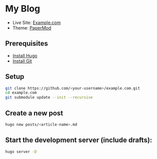 # My Blog

- Live Site: [Example.com](https://example.com)
- Theme: [PaperMod](https://github.com/adityatelange/hugo-PaperMod)

## Prerequisites

- [Install Hugo](https://gohugo.io/installation/)
- [Install Git](https://git-scm.com/book/en/v2/Getting-Started-Installing-Git)

## Setup

```sh
git clone https://github.com/<your-username>/example.com.git
cd example.com
git submodule update --init --recursive
```

## Create a new post

```sh
hugo new posts/<article-name>.md
```

## Start the development server (include drafts):

```sh
hugo server -D
```
